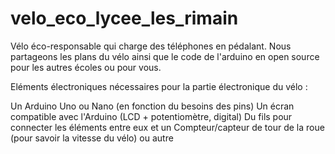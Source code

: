 # velo_eco_lycee_les_rimain
Vélo éco-responsable qui charge des téléphones en pédalant. Nous partageons les plans du vélo ainsi que le code de l'arduino en open source pour les autres écoles ou pour vous. 

Eléments électroniques nécessaires pour la partie électronique du vélo :
    
Un Arduino Uno ou Nano (en fonction du besoins des pins)
Un écran compatible avec l'Arduino (LCD + potentiomètre, digital)
Du fils pour connecter les éléments entre eux et un 
Compteur/capteur de tour de la roue (pour savoir la vitesse du vélo) ou autre
